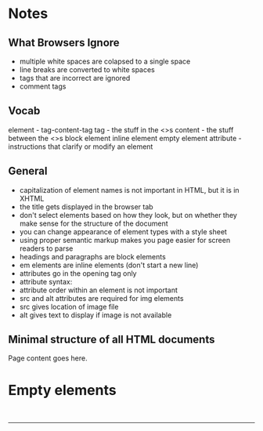 # Notes

## What Browsers Ignore
- multiple white spaces are colapsed to a single space
- line breaks are converted to white spaces
- tags that are incorrect are ignored
- comment tags <!-- -->

## Vocab
element - tag-content-tag
tag - the stuff in the <>s
content - the stuff between the <>s
block element
inline element
empty element
attribute - instructions that clarify or modify an element

## General
- capitalization of element names is not important in HTML, but it is in XHTML
- the title gets displayed in the browser tab
- don't select elements based on how they look, but on whether they make sense for the structure of the document
- you can change appearance of element types with a style sheet
- using proper semantic markup makes you page easier for screen readers to parse
- headings and paragraphs are block elements
- em elements are inline elements (don't start a new line)
- attributes go in the opening tag only
- attribute syntax:
    <element attributename="value">
- attribute order within an element is not important
- src and alt attributes are required for img elements
- src gives location of image file
- alt gives text to display if image is not available


## Minimal structure of all HTML documents

<!DOCTYPE html>

<html>

<head>
<meta charset="utf-8">
<title>Title here</title>
</head>

<body>
Page content goes here.
</body>

</html>

# Empty elements
<br>
<imb>
<hr>

